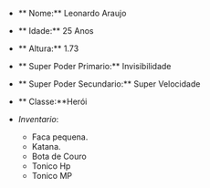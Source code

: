 -  ** Nome:** Leonardo Araujo
-  ** Idade:** 25 Anos
-  ** Altura:** 1.73
-  ** Super Poder Primario:** Invisibilidade 
-  ** Super Poder Secundario:** Super Velocidade
-  ** Classe:**Herói	

- *Inventario*:
	- Faca pequena.
	- Katana.  
	- Bota de Couro 
	- Tonico Hp
	- Tonico MP